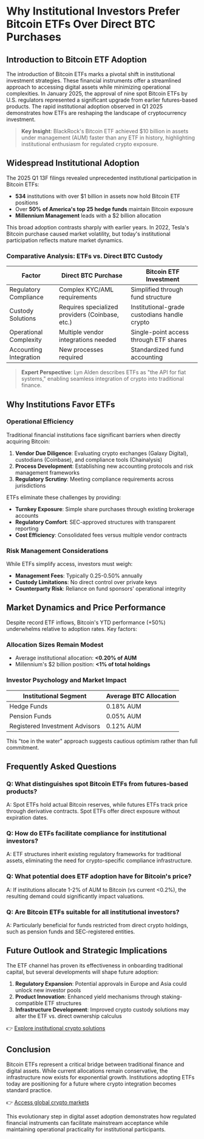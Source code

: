 # Why Institutional Investors Prefer Bitcoin ETFs Over Direct BTC Purchases  

## Introduction to Bitcoin ETF Adoption  

The introduction of Bitcoin ETFs marks a pivotal shift in institutional investment strategies. These financial instruments offer a streamlined approach to accessing digital assets while minimizing operational complexities. In January 2025, the approval of nine spot Bitcoin ETFs by U.S. regulators represented a significant upgrade from earlier futures-based products. The rapid institutional adoption observed in Q1 2025 demonstrates how ETFs are reshaping the landscape of cryptocurrency investment.  

> **Key Insight**: BlackRock's Bitcoin ETF achieved $10 billion in assets under management (AUM) faster than any ETF in history, highlighting institutional enthusiasm for regulated crypto exposure.  

## Widespread Institutional Adoption  

The 2025 Q1 13F filings revealed unprecedented institutional participation in Bitcoin ETFs:  
- **534** institutions with over $1 billion in assets now hold Bitcoin ETF positions  
- Over **50% of America's top 25 hedge funds** maintain Bitcoin exposure  
- **Millennium Management** leads with a $2 billion allocation  

This broad adoption contrasts sharply with earlier years. In 2022, Tesla's Bitcoin purchase caused market volatility, but today's institutional participation reflects mature market dynamics.  

### Comparative Analysis: ETFs vs. Direct BTC Custody  

| **Factor**                | **Direct BTC Purchase**                  | **Bitcoin ETF Investment**             |  
|---------------------------|------------------------------------------|----------------------------------------|  
| Regulatory Compliance     | Complex KYC/AML requirements             | Simplified through fund structure      |  
| Custody Solutions         | Requires specialized providers (Coinbase, etc.) | Institutional-grade custodians handle crypto |  
| Operational Complexity    | Multiple vendor integrations needed        | Single-point access through ETF shares |  
| Accounting Integration    | New processes required                   | Standardized fund accounting           |  

> **Expert Perspective**: Lyn Alden describes ETFs as "the API for fiat systems," enabling seamless integration of crypto into traditional finance.  

## Why Institutions Favor ETFs  

### Operational Efficiency  

Traditional financial institutions face significant barriers when directly acquiring Bitcoin:  
1. **Vendor Due Diligence**: Evaluating crypto exchanges (Galaxy Digital), custodians (Coinbase), and compliance tools (Chainalysis)  
2. **Process Development**: Establishing new accounting protocols and risk management frameworks  
3. **Regulatory Scrutiny**: Meeting compliance requirements across jurisdictions  

ETFs eliminate these challenges by providing:  
- **Turnkey Exposure**: Simple share purchases through existing brokerage accounts  
- **Regulatory Comfort**: SEC-approved structures with transparent reporting  
- **Cost Efficiency**: Consolidated fees versus multiple vendor contracts  

### Risk Management Considerations  

While ETFs simplify access, investors must weigh:  
- **Management Fees**: Typically 0.25-0.50% annually  
- **Custody Limitations**: No direct control over private keys  
- **Counterparty Risk**: Reliance on fund sponsors' operational integrity  

## Market Dynamics and Price Performance  

Despite record ETF inflows, Bitcoin's YTD performance (+50%) underwhelms relative to adoption rates. Key factors:  

### Allocation Sizes Remain Modest  

- Average institutional allocation: **<0.20% of AUM**  
- Millennium's $2 billion position: **<1% of total holdings**  

### Investor Psychology and Market Impact  

| **Institutional Segment** | **Average BTC Allocation** |  
|---------------------------|----------------------------|  
| Hedge Funds               | 0.18% AUM                  |  
| Pension Funds             | 0.05% AUM                  |  
| Registered Investment Advisors | 0.12% AUM          |  

This "toe in the water" approach suggests cautious optimism rather than full commitment.  

## Frequently Asked Questions  

### Q: What distinguishes spot Bitcoin ETFs from futures-based products?  
A: Spot ETFs hold actual Bitcoin reserves, while futures ETFs track price through derivative contracts. Spot ETFs offer direct exposure without expiration dates.  

### Q: How do ETFs facilitate compliance for institutional investors?  
A: ETF structures inherit existing regulatory frameworks for traditional assets, eliminating the need for crypto-specific compliance infrastructure.  

### Q: What potential does ETF adoption have for Bitcoin's price?  
A: If institutions allocate 1-2% of AUM to Bitcoin (vs current <0.2%), the resulting demand could significantly impact valuations.  

### Q: Are Bitcoin ETFs suitable for all institutional investors?  
A: Particularly beneficial for funds restricted from direct crypto holdings, such as pension funds and SEC-registered entities.  

## Future Outlook and Strategic Implications  

The ETF channel has proven its effectiveness in onboarding traditional capital, but several developments will shape future adoption:  
1. **Regulatory Expansion**: Potential approvals in Europe and Asia could unlock new investor pools  
2. **Product Innovation**: Enhanced yield mechanisms through staking-compatible ETF structures  
3. **Infrastructure Development**: Improved crypto custody solutions may alter the ETF vs. direct ownership calculus  

👉 [Explore institutional crypto solutions](https://bit.ly/okx-bonus)  

## Conclusion  

Bitcoin ETFs represent a critical bridge between traditional finance and digital assets. While current allocations remain conservative, the infrastructure now exists for exponential growth. Institutions adopting ETFs today are positioning for a future where crypto integration becomes standard practice.  

👉 [Access global crypto markets](https://bit.ly/okx-bonus)  

This evolutionary step in digital asset adoption demonstrates how regulated financial instruments can facilitate mainstream acceptance while maintaining operational practicality for institutional participants.